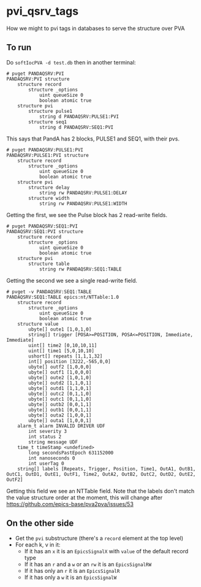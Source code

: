 # pvi_qsrv_tags

How we might to pvi tags in databases to serve the structure over PVA

## To run
Do `softIocPVA -d test.db` then in another terminal:
```
# pvget PANDAQSRV:PVI
PANDAQSRV:PVI structure 
    structure record
        structure _options
            uint queueSize 0
            boolean atomic true
    structure pvi
        structure pulse1
            string d PANDAQSRV:PULSE1:PVI
        structure seq1
            string d PANDAQSRV:SEQ1:PVI
```
This says that PandA has 2 blocks, PULSE1 and SEQ1, with their pvs.

```
# pvget PANDAQSRV:PULSE1:PVI
PANDAQSRV:PULSE1:PVI structure 
    structure record
        structure _options
            uint queueSize 0
            boolean atomic true
    structure pvi
        structure delay
            string rw PANDAQSRV:PULSE1:DELAY
        structure width
            string rw PANDAQSRV:PULSE1:WIDTH
```
Getting the first, we see the Pulse block has 2 read-write fields.

```
# pvget PANDAQSRV:SEQ1:PVI
PANDAQSRV:SEQ1:PVI structure 
    structure record
        structure _options
            uint queueSize 0
            boolean atomic true
    structure pvi
        structure table
            string rw PANDAQSRV:SEQ1:TABLE
```
Getting the second we see a single read-write field.

```
# pvget -v PANDAQSRV:SEQ1:TABLE
PANDAQSRV:SEQ1:TABLE epics:nt/NTTable:1.0 
    structure record
        structure _options
            uint queueSize 0
            boolean atomic true
    structure value
        ubyte[] oute1 [1,0,1,0]
        string[] trigger [POSA>=POSITION, POSA<=POSITION, Immediate, Immediate]
        uint[] time2 [0,10,10,11]
        uint[] time1 [5,0,10,10]
        ushort[] repeats [1,1,1,32]
        int[] position [3222,-565,0,0]
        ubyte[] outf2 [1,0,0,0]
        ubyte[] outf1 [1,0,0,0]
        ubyte[] oute2 [1,0,1,0]
        ubyte[] outd2 [1,1,0,1]
        ubyte[] outd1 [1,1,0,1]
        ubyte[] outc2 [0,1,1,0]
        ubyte[] outc1 [0,1,1,0]
        ubyte[] outb2 [0,0,1,1]
        ubyte[] outb1 [0,0,1,1]
        ubyte[] outa2 [1,0,0,1]
        ubyte[] outa1 [1,0,0,1]
    alarm_t alarm INVALID DRIVER UDF 
        int severity 3
        int status 2
        string message UDF
    time_t timeStamp <undefined>              
        long secondsPastEpoch 631152000
        int nanoseconds 0
        int userTag 0        
    string[] labels [Repeats, Trigger, Position, Time1, OutA1, OutB1, OutC1, OutD1, OutE1, OutF1, Time2, OutA2, OutB2, OutC2, OutD2, OutE2, OutF2]
```
Getting this field we see an NTTable field. Note that the labels don't match the value structure order at the moment, this will change after https://github.com/epics-base/pva2pva/issues/53

## On the other side

- Get the `pvi` substructure (there's a `record` element at the top level)
- For each k, v in it:
  - If it has an `x` it is an `EpicsSignalX` with `value` of the default record type
  - If it has an `r` and a `w` or an `rw` it is an `EpicsSignalRW`
  - If it has only an `r` it is an `EpicsSignalR`
  - If it has only a `w` it is an `EpicsSignalW`